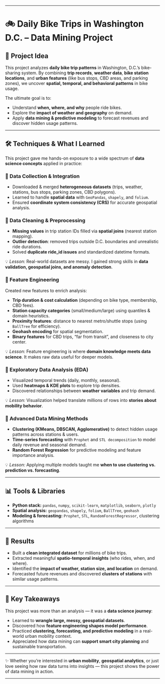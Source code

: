 
---

# 🚲 Daily Bike Trips in Washington D.C. – Data Mining Project

## 📌 Project Idea

This project analyzes **daily bike trip patterns** in Washington, D.C.’s bike-sharing system.
By combining **trip records**, **weather data**, **bike station locations**, and **urban features** (like bus stops, CBD areas, and parking zones), we uncover **spatial, temporal, and behavioral patterns** in bike usage.

The ultimate goal is to:

* Understand **when, where, and why** people ride bikes.
* Explore the **impact of weather and geography** on demand.
* Apply **data mining & predictive modeling** to forecast revenues and discover hidden usage patterns.

---

## 🛠️ Techniques & What I Learned

This project gave me hands-on exposure to a wide spectrum of **data science concepts** applied in practice:

### 🔹 Data Collection & Integration

* Downloaded & merged **heterogeneous datasets** (trips, weather, stations, bus stops, parking zones, CBD polygons).
* Learned to handle **spatial data** with `GeoPandas`, `shapely`, and `folium`.
* Ensured **coordinate system consistency (CRS)** for accurate geospatial analysis.

### 🔹 Data Cleaning & Preprocessing

* **Missing values** in trip station IDs filled via **spatial joins** (nearest station mapping).
* **Outlier detection**: removed trips outside D.C. boundaries and unrealistic ride durations.
* Solved **duplicate ride_id issues** and standardized datetime formats.

💡 *Lesson:* Real-world datasets are messy. I gained strong skills in **data validation, geospatial joins, and anomaly detection**.

### 🔹 Feature Engineering

Created new features to enrich analysis:

* **Trip duration & cost calculation** (depending on bike type, membership, CBD fees).
* **Station capacity categories** (small/medium/large) using quantiles & domain heuristics.
* **Proximity features**: distance to nearest metro/shuttle stops (using `BallTree` for efficiency).
* **Geohash encoding** for spatial segmentation.
* **Binary features** for CBD trips, “far from transit”, and closeness to city center.

💡 *Lesson:* Feature engineering is where **domain knowledge meets data science**. It makes raw data useful for deeper models.

### 🔹 Exploratory Data Analysis (EDA)

* Visualized temporal trends (daily, monthly, seasonal).
* Used **heatmaps & KDE plots** to explore trip densities.
* Discovered relationships between **weather variables** and trip demand.

💡 *Lesson:* Visualization helped translate millions of rows into **stories about mobility behavior**.

### 🔹 Advanced Data Mining Methods

* **Clustering (KMeans, DBSCAN, Agglomerative)** to detect hidden usage patterns across stations & users.
* **Time-series forecasting** with `Prophet` and `STL decomposition` to model daily revenue and seasonal demand.
* **Random Forest Regression** for predictive modeling and feature importance analysis.

💡 *Lesson:* Applying multiple models taught me **when to use clustering vs. prediction vs. forecasting**.

---

## 📊 Tools & Libraries

* **Python stack:** `pandas`, `numpy`, `scikit-learn`, `matplotlib`, `seaborn`, `plotly`
* **Spatial analysis:** `geopandas`, `shapely`, `folium`, `BallTree`, `geohash`
* **Modeling & forecasting:** `Prophet`, `STL`, `RandomForestRegressor`, clustering algorithms

---

## 🚀 Results

* Built a **clean integrated dataset** for millions of bike trips.
* Extracted meaningful **spatio-temporal insights** (who rides, when, and where).
* Identified the **impact of weather, station size, and location** on demand.
* Forecasted future revenues and discovered **clusters of stations** with similar usage patterns.

---

## 📖 Key Takeaways

This project was more than an analysis — it was a **data science journey**:

* Learned to **wrangle large, messy, geospatial datasets**.
* Discovered how **feature engineering shapes model performance**.
* Practiced **clustering, forecasting, and predictive modeling** in a real-world urban mobility context.
* Appreciated how data mining can **support smart city planning** and sustainable transportation.

---

✨ Whether you’re interested in **urban mobility**, **geospatial analytics**, or just love seeing how raw data turns into insights — this project shows the power of data mining in action.

---
